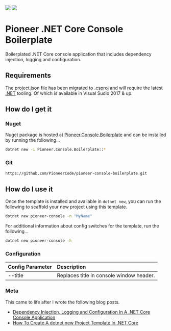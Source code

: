[![](https://img.shields.io/nuget/v/Pioneer.Console.Boilerplate.svg)](https://www.nuget.org/packages/Pioneer.Console.Boilerplate/)
[![](https://img.shields.io/nuget/dt/Pioneer.Console.Boilerplate.svg)](https://www.nuget.org/packages/Pioneer.Console.Boilerplate/)


# Pioneer .NET Core Console Boilerplate
Boilerplated .NET Core console application that includes dependency injection, logging and configuration. 

## Requirements
The project.json file has been migrated to .csproj and will require the latest [.NET](https://dot.net) tooling. Of which is available in  Visual Sudio 2017 & up.

## How do I get it

### Nuget
Nuget package is hosted at [Pioneer.Console.Boilerplate](https://www.nuget.org/packages/Pioneer.Console.Boilerplate/) and can be installed by running the following...

```bash
dotnet new -i Pioneer.Console.Boilerplate::*
```

### Git 

```bash
https://github.com/PioneerCode/pioneer-console-boilerplate.git
```

## How do I use it
Once the template is installed and available in  ```dotnet new```, you can run the following to scaffold your new project using this template.

```bash
dotnet new pioneer-console -n "MyName"
```

For additional information about config switches for the template, run the following...

```bash
dotnet new pioneer-console -h
```

### Configuration

| Config Parameter | Description |
| :---             | :---        |
| --title | Replaces title in console window header. |

### Meta
This came to life after I wrote the following blog posts.
- [Dependency Injection, Logging and Configuration In A .NET Core Console Application](http://pioneercode.com/post/dependency-injection-logging-and-configuration-in-a-dot-net-core-console-app)
- [How To Create A dotnet new Project Template In .NET Core](http://pioneercode.com/post/how-to-create-a-dot-net-new-project-template-in-dot-net-core)
